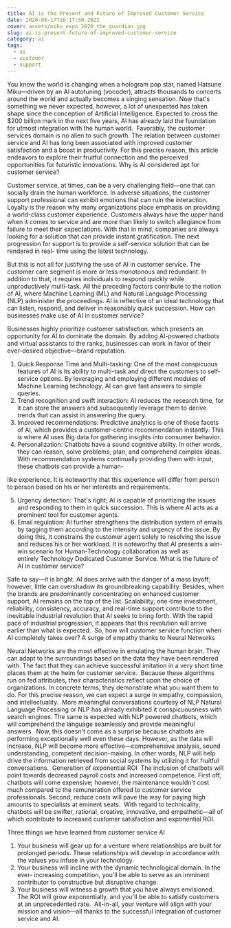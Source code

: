 ```yaml
---
title: AI is the Present and Future of Improved Customer Service
date: 2020-06-17T16:17:50.202Z
cover: assets/miku_expo_2020_the_guardian.jpg
slug: ai-is-present-future-of-improved-customer-service
category: ai
tags:
  - ai
  - customer
  - support
---
```

You know the world is changing when a hologram pop star, named Hatsune Miku—driven by an AI autotuning (vocoder), attracts thousands to concerts around the world and actually
becomes a singing sensation. Now that&#39;s something we never expected, however, a lot of
unexpected has taken shape since the conception of Artificial Intelligence. Expected to cross
the $200 billion mark in the next five years, AI has already laid the foundation for utmost
integration with the human world. 
Favorably, the customer services domain is no alien to such growth. The relation
between customer service and AI has long been associated with improved customer
satisfaction and a boost in productivity. For this precise reason, this article endeavors to
explore their fruitful connection and the perceived opportunities for futuristic innovations.
Why is AI considered apt for customer service?

Customer service, at times, can be a very challenging field—one that can socially drain the human workforce. In adverse situations, the customer support professional can exhibit
emotions that can ruin the interaction. 
Loyalty is the reason why many organizations place emphasis on providing a world-class
customer experience. Customers always have the upper hand when it comes to service and
are more than likely to switch allegiance from failure to meet their expectations. With that in
mind, companies are always looking for a solution that can provide instant gratification. The
next progression for support is to provide a self-service solution that can be rendered in real-
time using the latest technology.

But this is not all for justifying the use of AI in customer service. The customer care segment is more or less monotonous and redundant. In addition to that, it requires individuals to
respond quickly while unproductively multi-task.
All the preceding factors contribute to the notion of AI, where Machine Learning (ML) and
Natural Language Processing (NLP) administer the proceedings. AI is reflective of an ideal
technology that can listen, respond, and deliver in reasonably quick succession.
How can businesses make use of AI in customer service?

Businesses highly prioritize customer satisfaction, which presents an opportunity for AI to dominate the domain. By adding AI-powered chatbots and virtual assistants to the ranks,
businesses can work in favor of their ever-desired objective—brand reputation. 

1. Quick Response Time and Multi-tasking: One of the most conspicuous features of AI is its ability to multi-task and direct the customers to self-service options. By
   leveraging and employing different modules of Machine Learning technology, AI can
   give fast answers to simple queries.
2. Trend recognition and swift interaction: AI reduces the research time, for it can store the answers and subsequently leverage them to derive trends that can assist in
   answering the query. 
3. Improved recommendations: Predictive analytics is one of those facets of AI, which provides a customer-centric recommendation instantly. This is where AI uses Big data
   for gathering insights into consumer behavior.
4. Personalization: Chatbots have a sound cognitive ability. In other words, they can reason, solve problems, plan, and comprehend complex ideas. With recommendation
   systems continually providing them with input, these chatbots can provide a human-

like experience. It is noteworthy that this experience will differ from person to person based on his or her interests and requirements.

5. Urgency detection: That&#39;s right; AI is capable of prioritizing the issues and responding to them in quick succession. This is where AI acts as a prominent tool for customer
   agents.
6. Email regulation: AI further strengthens the distribution system of emails by tagging them according to the intensity and urgency of the issue. By doing this, it constrains
   the customer agent solely to resolving the issue and reduces his or her workload.
   It is noteworthy that AI presents a win-win scenario for Human-Technology collaboration as
   well as entirely Technology Dedicated Customer Service.
   What is the future of AI in customer service?

Safe to say—it is bright. AI does arrive with the danger of a mass layoff; however, little can overshadow its groundbreaking capability. Besides, when the brands are predominantly
concentrating on enhanced customer support, AI remains on the top of the list.
Scalability, one-time investment, reliability, consistency, accuracy, and real-time support
contribute to the inevitable industrial revolution that AI seeks to bring forth. With the rapid
pace of industrial progression, it appears that this revolution will arrive earlier than what is
expected. 
So, how will customer service function when AI completely takes over?
A surge of empathy thanks to Neural Networks

Neural Networks are the most effective in emulating the human brain. They can adapt to the surroundings based on the data they have been rendered with. The fact that they can achieve
successful imitation in a very short time places them at the helm for customer service. 
Because these algorithms run on fed attributes, their characteristics reflect upon the choice of
organizations. In concrete terms, they demonstrate what you want them to do. For this precise
reason, we can expect a surge in empathy, compassion, and intellectuality. 
More meaningful conversations courtesy of NLP
Natural Language Processing or NLP has already exhibited it conspicuousness with search
engines. The same is expected with NLP powered chatbots, which will comprehend the
language seamlessly and provide meaningful answers. 
Now, this doesn&#39;t come as a surprise because chatbots are performing exceptionally well even
these days. However, as the data will increase, NLP will become more
effective—comprehensive analysis, sound understanding, competent decision-making. In
other words, NLP will help drive the information retrieved from social systems by utilizing it
for fruitful conversations. 
Generation of exponential ROI 
The inclusion of chatbots will point towards decreased payroll costs and increased
competence. First off, chatbots will come expensive; however, the maintenance wouldn&#39;t cost
much compared to the remuneration offered to customer service professionals. Second,
reduce costs will pave the way for paying high amounts to specialists at eminent seats. 
With regard to technicality, chatbots will be swifter, rational, creative, innovative, and
empathetic—all of which contribute to increased customer satisfaction and exponential ROI. 

Three things we have learned from customer service AI

1. Your business will gear up for a venture where relationships are built for prolonged periods. These relationships will develop in accordance with the values you infuse in
   your technology. 
2. Your business will incline with the dynamic technological domain. In the ever- increasing competition, you&#39;ll be able to serve as an imminent contributor to
   constructive but disruptive change.
3. Your business will witness a growth that you have always envisioned. The ROI will grow exponentially, and you&#39;ll be able to satisfy customers at an unprecedented rate. 
   All-in-all, your venture will align with your mission and vision—all thanks to the successful
   integration of customer service and AI.